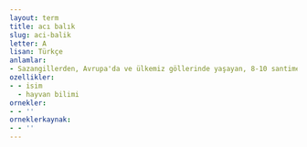 ```yaml
---
layout: term
title: acı balık
slug: aci-balik
letter: A
lisan: Türkçe
anlamlar:
- Sazangillerden, Avrupa'da ve ülkemiz göllerinde yaşayan, 8-10 santimetre uzunluğunda bir balık; gördek (Rhodeus amarus)
ozellikler:
- - isim
  - hayvan bilimi
ornekler:
- - ''
orneklerkaynak:
- - ''
---
```

